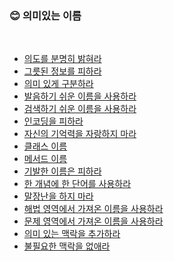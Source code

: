 ### :blush: 의미있는 이름
<br>

- [의도를 분명히 밝혀라](의도를%20분명히%20밝혀라.md)
- [그릇된 정보를 피하라](#그릇된%20정보를%20피하라)
- [의미 있게 구분하라](#의미%20있게%20구분하라)
- [발음하기 쉬운 이름을 사용하라](#발음하기%20쉬운%20이름을%20사용하라)
- [검색하기 쉬운 이름을 사용하라](#검색하기%20쉬운%20이름을%20사용하라)
- [인코딩을 피하라](#인코딩을%20피하라)
- [자신의 기억력을 자랑하지 마라](#자신의%20기억력을%20자랑하지%20마라)
- [클래스 이름](#클래스%20이름)
- [메서드 이름](#메서드%20이름)
- [기발한 이름은 피하라](#기발한%20이름은%20피하라)
- [한 개념에 한 단어를 사용하라](#한%20개념에%20한%20단어를%20사용하라)
- [말장난을 하지 마라](#말장난을%20하지%20마라)
- [해법 영역에서 가져온 이름을 사용하라](#해법%20영역에서%20가져온%20이름을%20사용하라)
- [문제 영역에서 가져온 이름을 사용하라](#문제%20영역에서%20가져온%20이름을%20사용하라)
- [의미 있는 맥락을 추가하라](#의미%20있는%20맥락을%20추가하라)
- [불필요한 맥락을 없애라](#불필요한%20맥락을%20없애라)
<br>


